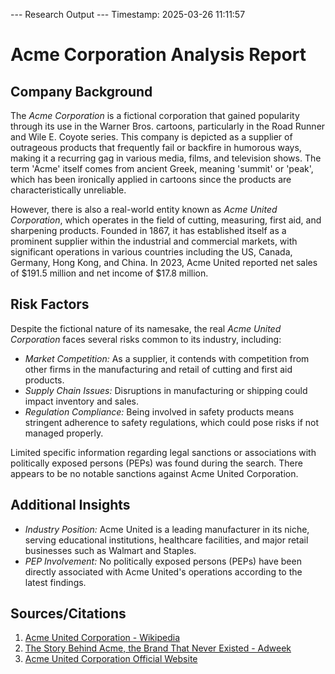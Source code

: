--- Research Output ---
Timestamp: 2025-03-26 11:11:57

# Acme Corporation Analysis Report

## Company Background

The *Acme Corporation* is a fictional corporation that gained popularity through its use in the Warner Bros. cartoons, particularly in the Road Runner and Wile E. Coyote series. This company is depicted as a supplier of outrageous products that frequently fail or backfire in humorous ways, making it a recurring gag in various media, films, and television shows. The term 'Acme' itself comes from ancient Greek, meaning 'summit' or 'peak', which has been ironically applied in cartoons since the products are characteristically unreliable. 

However, there is also a real-world entity known as *Acme United Corporation*, which operates in the field of cutting, measuring, first aid, and sharpening products. Founded in 1867, it has established itself as a prominent supplier within the industrial and commercial markets, with significant operations in various countries including the US, Canada, Germany, Hong Kong, and China. In 2023, Acme United reported net sales of $191.5 million and net income of $17.8 million.

## Risk Factors

Despite the fictional nature of its namesake, the real *Acme United Corporation* faces several risks common to its industry, including:
- *Market Competition:* As a supplier, it contends with competition from other firms in the manufacturing and retail of cutting and first aid products.
- *Supply Chain Issues:* Disruptions in manufacturing or shipping could impact inventory and sales.
- *Regulation Compliance:* Being involved in safety products means stringent adherence to safety regulations, which could pose risks if not managed properly.

Limited specific information regarding legal sanctions or associations with politically exposed persons (PEPs) was found during the search. There appears to be no notable sanctions against Acme United Corporation.

## Additional Insights

- *Industry Position:* Acme United is a leading manufacturer in its niche, serving educational institutions, healthcare facilities, and major retail businesses such as Walmart and Staples.
- *PEP Involvement:* No politically exposed persons (PEPs) have been directly associated with Acme United's operations according to the latest findings.

## Sources/Citations
1. [Acme United Corporation - Wikipedia](https://en.wikipedia.org/wiki/Acme_United_Corporation)
2. [The Story Behind Acme, the Brand That Never Existed - Adweek](https://www.adweek.com/brand-marketing/how-warner-bros-built-a-fake-brand-that-lives-beyond-the-cartoon-world/)
3. [Acme United Corporation Official Website](https://acmeunited.com/)